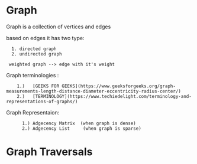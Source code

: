 # Graph #

  Graph is a collection of vertices and edges
  
  based on edges it has two type:
    
      1. directed graph
      2. undirected graph 
      
     weighted graph --> edge with it's weight
      
     
   Graph terminologies : 
    
        1.)   [GEEKS FOR GEEKS](https://www.geeksforgeeks.org/graph-measurements-length-distance-diameter-eccentricity-radius-center/)
        2.)   [TERMINOLOGY](https://www.techiedelight.com/terminology-and-representations-of-graphs/)
        
        
   Graph Representaion:
    
          1.) Adgecency Matrix  (when graph is dense)
          2.) Adgecency List     (when graph is sparse)
         
    
   # Graph Traversals 
          
          
